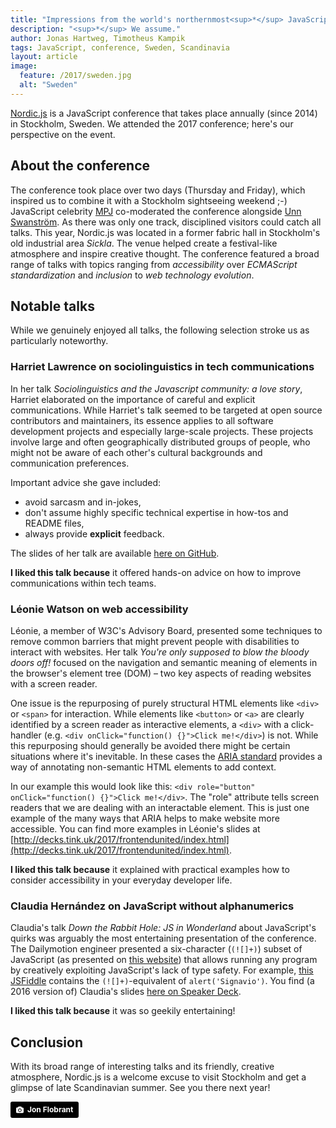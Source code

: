 ```yaml
---
title: "Impressions from the world's northernmost<sup>*</sup> JavaScript conference"
description: "<sup>*</sup> We assume."
author: Jonas Hartweg, Timotheus Kampik
tags: JavaScript, conference, Sweden, Scandinavia
layout: article
image:
  feature: /2017/sweden.jpg
  alt: "Sweden"
---
```


[Nordic.js](http://nordicjs.com/) is a JavaScript conference that takes place annually (since 2014) in Stockholm, Sweden.
We attended the 2017 conference; here's our perspective on the event.

## About the conference
The conference took place over two days (Thursday and Friday), which inspired us to combine it with a Stockholm sightseeing weekend ;-)
JavaScript celebrity [MPJ](https://twitter.com/mpjme) co-moderated the conference alongside [Unn Swanström](https://twitter.com/unnderbar).
As there was only one track, disciplined visitors could catch all talks.
This year, Nordic.js was located in a former fabric hall in Stockholm's old industrial area *Sickla*.
The venue helped create a festival-like atmosphere and inspire creative thought.
The conference featured a broad range of talks with topics ranging from *accessibility* over *ECMAScript standardization* and *inclusion* to *web technology evolution*.


## Notable talks
While we genuinely enjoyed all talks, the following selection stroke us as particularly noteworthy.

### Harriet Lawrence on sociolinguistics in tech communications
In her talk *Sociolinguistics and the Javascript community: a love story*, Harriet elaborated on the importance of careful and explicit communications.
While Harriet's talk seemed to be targeted at open source contributors and maintainers, its essence applies to all software development projects and especially large-scale projects.
These projects involve large and often geographically distributed groups of people, who might not be aware of each other's cultural backgrounds and communication preferences.

Important advice she gave included:

* avoid sarcasm and in-jokes,
* don't assume highly specific technical expertise in how-tos and README files,
* always provide **explicit** feedback.

The slides of her talk are available [here on GitHub](https://github.com/harrietgrace/talks/blob/master/jsconfeu2017-slides.pdf).

**I liked this talk because** it offered hands-on advice on how to improve communications within tech teams.

### Léonie Watson on web accessibility
Léonie, a member of W3C's Advisory Board, presented some techniques to remove common barriers that might prevent people with disabilities to interact with websites.
Her talk *You're only supposed to blow the bloody doors off!* focused on the navigation and semantic meaning of elements in the browser's element tree (DOM) – two key aspects of reading websites with a screen reader.

One issue is the repurposing of purely structural HTML elements like `<div>` or `<span>` for interaction.
While elements like `<button>` or `<a>` are clearly identified by a screen reader as interactive elements, a `<div>` with a click-handler (e.g. `<div onClick="function() {}">Click me!</div>`) is not.
While this repurposing should generally be avoided there might be certain situations where it's inevitable.
In these cases the [ARIA standard](https://www.w3.org/WAI/intro/aria) provides a way of annotating non-semantic HTML elements to add context.

In our example this would look like this: `<div role="button" onClick="function() {}">Click me!</div>`.
The "role" attribute tells screen readers that we are dealing with an interactable element.
This is just one example of the many ways that ARIA helps to make website more accessible.
You can find more examples in Léonie's slides at [http://decks.tink.uk/2017/frontendunited/index.html](http://decks.tink.uk/2017/frontendunited/index.html).

**I liked this talk because** it explained with practical examples how to consider accessibility in your everyday developer life.

### Claudia Hernández on JavaScript without alphanumerics
Claudia's talk *Down the Rabbit Hole: JS in Wonderland* about JavaScript's quirks was arguably the most entertaining presentation of the conference.
The Dailymotion engineer presented a six-character (``(![]+)``) subset of JavaScript (as presented on [this website](http://www.jsfuck.com/)) that allows running any program by creatively exploiting JavaScript's lack of type safety.
For example, [this JSFiddle](https://jsfiddle.net/7uph4tsd/) contains the ``(![]+)``-equivalent of ``alert('Signavio')``.
You find (a 2016 version of) Claudia's slides [here on Speaker Deck](https://speakerdeck.com/claudiahdz/down-the-rabbit-hole-javascript-in-wonderland).

**I liked this talk because** it was so geekily entertaining!

## Conclusion
With its broad range of interesting talks and its friendly, creative atmosphere, Nordic.js is a welcome excuse to visit Stockholm and get a glimpse of late Scandinavian summer.
See you there next year!

<a style="background-color:black;color:white;text-decoration:none;padding:4px 6px;font-family:-apple-system, BlinkMacSystemFont, &quot;San Francisco&quot;, &quot;Helvetica Neue&quot;, Helvetica, Ubuntu, Roboto, Noto, &quot;Segoe UI&quot;, Arial, sans-serif;font-size:12px;font-weight:bold;line-height:1.2;display:inline-block;border-radius:3px;" href="https://unsplash.com/@jonflobrant?utm_medium=referral&amp;utm_campaign=photographer-credit&amp;utm_content=creditBadge" target="_blank" rel="noopener noreferrer" title="Download free do whatever you want high-resolution photos from Jon Flobrant"><span style="display:inline-block;padding:2px 3px;"><svg xmlns="http://www.w3.org/2000/svg" style="height:12px;width:auto;position:relative;vertical-align:middle;top:-1px;fill:white;" viewBox="0 0 32 32"><title></title><path d="M20.8 18.1c0 2.7-2.2 4.8-4.8 4.8s-4.8-2.1-4.8-4.8c0-2.7 2.2-4.8 4.8-4.8 2.7.1 4.8 2.2 4.8 4.8zm11.2-7.4v14.9c0 2.3-1.9 4.3-4.3 4.3h-23.4c-2.4 0-4.3-1.9-4.3-4.3v-15c0-2.3 1.9-4.3 4.3-4.3h3.7l.8-2.3c.4-1.1 1.7-2 2.9-2h8.6c1.2 0 2.5.9 2.9 2l.8 2.4h3.7c2.4 0 4.3 1.9 4.3 4.3zm-8.6 7.5c0-4.1-3.3-7.5-7.5-7.5-4.1 0-7.5 3.4-7.5 7.5s3.3 7.5 7.5 7.5c4.2-.1 7.5-3.4 7.5-7.5z"></path></svg></span><span style="display:inline-block;padding:2px 3px;">Jon Flobrant</span></a>
